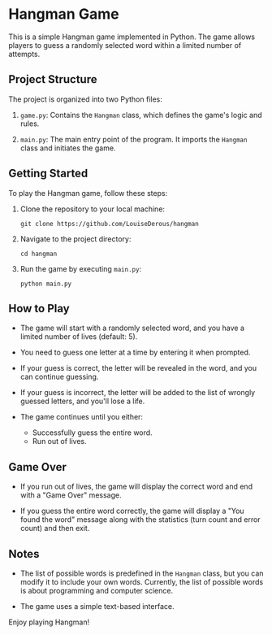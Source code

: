 
# Hangman Game

This is a simple Hangman game implemented in Python. The game allows players to guess a randomly selected word within a limited number of attempts.

## Project Structure

The project is organized into two Python files:

1. `game.py`: Contains the `Hangman` class, which defines the game's logic and rules.

2. `main.py`: The main entry point of the program. It imports the `Hangman` class and initiates the game.

## Getting Started

To play the Hangman game, follow these steps:

1. Clone the repository to your local machine:

   ```shell
   git clone https://github.com/LouiseDerous/hangman
   ```

2. Navigate to the project directory:

   ```shell
   cd hangman
   ```

3. Run the game by executing `main.py`:

   ```shell
   python main.py
   ```

## How to Play

- The game will start with a randomly selected word, and you have a limited number of lives (default: 5).

- You need to guess one letter at a time by entering it when prompted.

- If your guess is correct, the letter will be revealed in the word, and you can continue guessing.

- If your guess is incorrect, the letter will be added to the list of wrongly guessed letters, and you'll lose a life.

- The game continues until you either:
  - Successfully guess the entire word.
  - Run out of lives.

## Game Over

- If you run out of lives, the game will display the correct word and end with a "Game Over" message.

- If you guess the entire word correctly, the game will display a "You found the word" message along with the statistics (turn count and error count) and then exit.

## Notes

- The list of possible words is predefined in the `Hangman` class, but you can modify it to include your own words. Currently, the list of possible words is about programming and computer science.  

- The game uses a simple text-based interface.

Enjoy playing Hangman!
```

